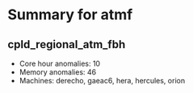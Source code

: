 # Summary for atmf

## cpld_regional_atm_fbh
- Core hour anomalies: 10
- Memory anomalies: 46
- Machines: derecho, gaeac6, hera, hercules, orion

